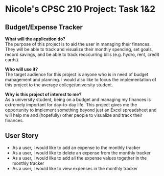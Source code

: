 # Nicole's CPSC 210 Project: Task 1&2 
## Budget/Expense Tracker

**What will the application do?** <br>
The purpose of this project is to aid the user in managing their finances. 
They will be able to track and visualize their monthly spending,
set goals, record savings, and be able to track reoccurring bills (e.g. hydro, rent, credit cards).


**Who will use it?**<br>
The target audience for this project is anyone who is in need of budget 
management and planning. I would also like to focus the implementation of this 
project to the average college/university student.


**Why is this project of interest to me?**   <br>
As a university student, being on a budget and managing my finances
is extremely important for day-to-day life. This project gives me the 
opportunity to implement something beyond just an Excel spreadsheet and 
will help me and (hopefully) other people to visualize and track their finances.

## User Story
- As a user, I would like to add an expense to the monthly tracker 
- As a user, I would like to delete an expense from the monthly tracker
- As a user, I would like to add all the expense values together in the monthly tracker 
- As a user, I would like to view expenses in the monthly tracker



